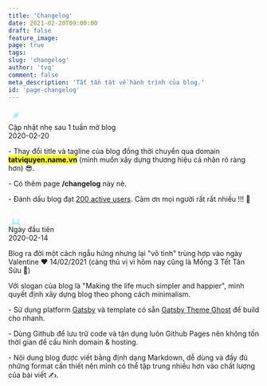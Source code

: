 ```yaml
---
title: 'Changelog'
date: 2021-02-20T09:00:00
draft: false
feature_image: 
page: true
tags:
slug: 'changelog'
author: 'tvq'
comment: false
meta_description: 'Tất tần tật về hành trình của blog.'
id: 'page-changelog'
---
```


<div id="changelog">
  <!-- Event -->
  <div class="event">
    <div class="icon">
      <svg id="icon-compass" xmlns="http://www.w3.org/2000/svg" width="30px" height="30px" viewBox="0 0 47 47">
        <circle cx="23.5" cy="23.5" r="22" style="fill:none;stroke:#fff;stroke-miterlimit:10;stroke-width:3px;" />
        <polygon class="meter" style="fill:#a4ebf3;" points="32.83 14.17 28.16 28.16 14.17 32.83 18.84 18.84 32.83 14.17" /></svg>
    </div>
    <div class="title">Cập nhật nhẹ sau 1 tuần mở blog</div>
    <div class="date">2020-02-20</div>
    <div class="description">
      <p>- Thay đổi title và tagline của blog đồng thời chuyển qua domain <strong><mark>tatviquyen.name.vn</mark></strong> (mình muốn xây dựng thương hiệu cá nhân rõ ràng hơn) 😎.</p>
      <p>- Có thêm page <strong>/changelog</strong> này nè.</p>
      <p>- Đánh dấu blog đạt <a href="https://i.imgur.com/NBQV4xZ.png" target="_blank">200 active users</a>. Cảm ơn mọi người rất rất nhiều !!! 🥳</p>
    </div>
  </div>
  
  <!-- Event -->
  <div class="event last">
    <div class="icon">
    <svg id="icon-award" xmlns="http://www.w3.org/2000/svg" width="30px" height="30px" viewBox="0 0 24 24" fill="none" stroke="#f4f9f9"
      stroke-width="2" stroke-linecap="round" stroke-linejoin="round">
      <polyline points="8.21 13.89 7 23 12 20 17 23 15.79 13.88" stroke="#a4ebf3" class="check">
      </polyline>
      <circle cx="12" cy="8" r="7" class="circle"></circle></svg>
    </div>
    <div class="title">Ngày đầu tiên</div>
    <div class="date">2020-02-14</div>
    <div class="description">
      <p>Blog ra đời một cách ngẫu hứng nhưng lại "vô tình" trùng hợp vào ngày Valentine ❤️ 14/02/2021 (càng thú vị vì hôm nay cũng là Mồng 3 Tết Tân Sửu 🐃)</p>
      <p>Với slogan của blog là "Making the life much simpler and happier", mình quyết định xây dựng blog theo phong cách minimalism.</p>
      <p>- Sử dụng platform <a href="https://www.gatsbyjs.com" target="_blank">Gatsby</a> và template có sẵn <a href="https://github.com/akanshgulati/gatsby-theme-ghost" target="_blank">Gatsby Theme Ghost</a> để build cho nhanh.</p>
      <p>- Dùng Github để lưu trữ code và tận dụng luôn Github Pages nên không tốn thời gian để cấu hình domain & hosting.</p>
      <p>- Nội dung blog được viết bằng định dạng Markdown, dễ dùng và đầy đủ những format cần thiết nên mình có thể tập trung nhiều hơn vào chất lượng của bài viết ✍️.</p>
    </div>
  </div>

</div>